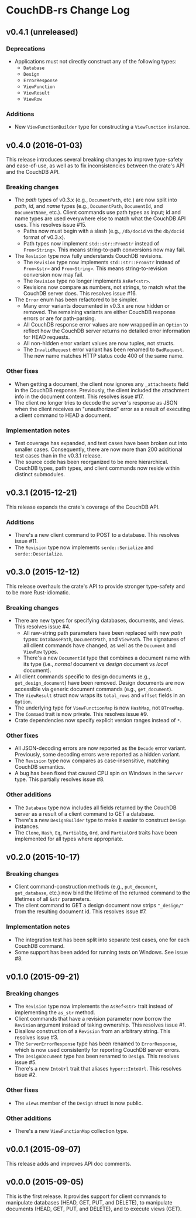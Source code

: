 # CouchDB-rs Change Log

## v0.4.1 (unreleased)

### Deprecations

* Applications must not directly construct any of the following types:
    * `Database`
    * `Design`
    * `ErrorResponse`
    * `ViewFunction`
    * `ViewResult`
    * `ViewRow`

### Additions

* New `ViewFunctionBuilder` type for constructing a `ViewFunction`
  instance.

## v0.4.0 (2016-01-03)

This release introduces several breaking changes to improve type-safety
and ease-of-use, as well as to fix inconsistencies between the crate's
API and the CouchDB API.

### Breaking changes

* The _path_ types of v0.3.x (e.g., `DocumentPath`, etc.) are now split
  into _path_, _id_, and _name_ types (e.g., `DocumentPath`,
  `DocumentId`, and `DocumentName`, etc.). Client commands use path
  types as input; id and name types are used everywhere else to match
  what the CouchDB API uses. This resolves issue #15.
    * Paths now must begin with a slash (e.g., `/db/docid` vs the
      `db/docid` format of v0.3.x).
    * Path types now implement `std::str::FromStr` instead of
      `From<String>`. This means string-to-path conversions now may
      fail.
* The `Revision` type now fully understands CouchDB revisions.
    * The `Revision` type now implements `std::str::FromStr` instead of
      `From<&str>` and `From<String>`. This means string-to-revision
      conversion now may fail.
    * The `Revision` type no longer implements `AsRef<str>`.
    * Revisions now compare as numbers, not strings, to match what the
      CouchDB server does. This resolves issue #16.
* The `Error` enum has been refactored to be simpler.
    * Many error variants documented in v0.3.x are now hidden or
      removed. The remaining variants are either CouchDB response errors
      or are for path-parsing.
    * All CouchDB response error values are now wrapped in an `Option`
      to reflect how the CouchDB server returns no detailed error
      information for HEAD requests.
    * All non-hidden error variant values are now tuples, not structs.
    * The `InvalidRequest` error variant has been renamed to
      `BadRequest`. The new name matches HTTP status code 400 of the
      same name.

### Other fixes

* When getting a document, the client now ignores any `_attachments`
  field in the CouchDB response. Previously, the client included the
  attachment info in the document content. This resolves issue #17.
* The client no longer tries to decode the server's response as JSON
  when the client receives an "unauthorized" error as a result of
  executing a client command to HEAD a document.

### Implementation notes

* Test coverage has expanded, and test cases have been broken out into
  smaller cases. Consequently, there are now more than 200 additional
  test cases than in the v0.3.1 release.
* The source code has been reorganized to be more hierarchical. CouchDB
  types, path types, and client commands now reside within distinct
  submodules.

## v0.3.1 (2015-12-21)

This release expands the crate's coverage of the CouchDB API.

### Additions

* There's a new client command to POST to a database. This resolves
  issue #11.
* The `Revision` type now implements `serde::Serialize` and
  `serde::Deserialize`.

## v0.3.0 (2015-12-12)

This release overhauls the crate's API to provide stronger type-safety
and to be more Rust-idiomatic.

### Breaking changes

* There are new types for specifying databases, documents, and views.
  This resolves issue #4.
    * All raw-string path parameters have been replaced with new _path_
      types: `DatabasePath`, `DocumentPath`, and `ViewPath`. The
      signatures of all client commands have changed, as well as the
      `Document` and `ViewRow` types.
    * There's a new `DocumentId` type that combines a document name with
      its type (i.e., _normal_ document vs _design_ document vs _local_
      document).
* All client commands specific to design documents (e.g.,
  `get_design_document`) have been removed. Design documents are now
  accessible via generic document commands (e.g., `get_document`).
* The `ViewResult` struct now wraps its `total_rows` and `offset` fields
  in an `Option`.
* The underlying type for `ViewFunctionMap` is now `HashMap`, not
  `BTreeMap`.
* The `Command` trait is now private. This resolves issue #9.
* Crate dependencies now specify explicit version ranges instead of `*`.

### Other fixes

* All JSON-decoding errors are now reported as the `Decode` error
  variant. Previously, some decoding errors were reported as a hidden
  variant.
* The `Revision` type now compares as case-insensitive, matching CouchDB
  semantics.
* A bug has been fixed that caused CPU spin on Windows in the `Server`
  type. This partially resolves issue #8.

### Other additions

* The `Database` type now includes all fields returned by the CouchDB
  server as a result of a client command to GET a database.
* There's a new `DesignBuilder` type to make it easier to construct
  `Design` instances.
* The `Clone`, `Hash`, `Eq`, `PartialEq`, `Ord`, and `PartialOrd` traits
  have been implemented for all types where appropriate.

## v0.2.0 (2015-10-17)

### Breaking changes

* Client command-construction methods (e.g., `put_document`,
  `get_database`, etc.) now bind the lifetime of the returned command to
  the lifetimes of all `&str` parameters.
* The client command to GET a design document now strips `"_design/"`
  from the resulting document id. This resolves issue #7.

### Implementation notes

* The integration test has been split into separate test cases, one for
  each CouchDB command.
* Some support has been added for running tests on Windows. See issue
  #8.

## v0.1.0 (2015-09-21)

### Breaking changes

* The `Revision` type now implements the `AsRef<str>` trait instead of
  implementing the `as_str` method.
* Client commands that have a revision parameter now borrow the
  `Revision` argument instead of taking ownership. This resolves issue
  #1.
* Disallow construction of a `Revision` from an arbitrary string. This
  resolves issue #3.
* The `ServerErrorResponse` type has been renamed to `ErrorResponse`,
  which is now used consistently for reporting CouchDB server errors.
* The `DesignDocument` type has been renamed to `Design`. This resolves
  issue #5.
* There's a new `IntoUrl` trait that aliases `hyper::IntoUrl`. This
  resolves issue #2.

### Other fixes

* The `views` member of the `Design` struct is now public.

### Other additions

* There's a new `ViewFunctionMap` collection type.

## v0.0.1 (2015-09-07)

This release adds and improves API doc comments.

## v0.0.0 (2015-09-05)

This is the first release. It provides support for client commands to
manipulate databases (HEAD, GET, PUT, and DELETE), to manipulate
documents (HEAD, GET, PUT, and DELETE), and to execute views (GET).
